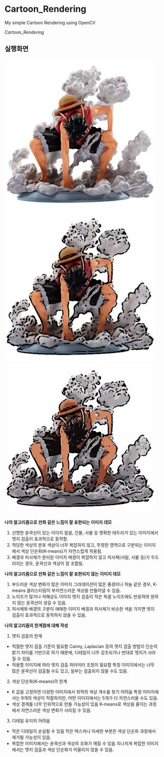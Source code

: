 # Cartoon_Rendering
My simple Cartoon Rendering using OpenCV

*Cartoon_Rendering*

## 실행화면
![사진원본](gear2.jpeg)
![연습코드](gear2_cartoon.jpg)
![만화이미지로 변환](gear2_output.jpeg)

**나의 알고리즘으로 만화 같은 느낌이 잘 표현되는 이미지 데모**
1. 선명한 윤곽선이 있는 이미지
    얼굴, 건물, 사물 등 명확한 테두리가 있는 이미지에서 엣지 검출이 효과적으로 동작함.
2. 적당한 색상의 분포
    색상이 너무 복잡하지 않고, 뚜렷한 영역으로 구분되는 이미지에서 색상 단순화(K-means)가 자연스럽게 적용됨.
3. 배경과 피사체가 분리된 이미지
    배경이 복잡하지 않고 피사체(사람, 사물 등)가 두드러지는 경우, 윤곽선과 색상이 잘 조합됨.

**나의 알고리즘으로 만화 같은 느낌이 잘 표현되지 않는 이미지 데모**
1. 부드러운 색상 변화가 많은 이미지
    그라데이션이 많은 풍경이나 하늘 같은 경우, K-means 클러스터링이 부자연스러운 색상을 만들어낼 수 있음.
2. 노이즈가 많거나 저해상도 이미지
    엣지 검출이 작은 픽셀 노이즈에도 반응하여 원하지 않는 윤곽선이 생길 수 있음.
3. 피사체와 배경의 구분이 애매한 이미지
    배경과 피사체가 비슷한 색을 가지면 엣지 검출이 효과적으로 동작하지 않을 수 있음.

**나의 알고리즘의 한계점에 대해 작성**
1. 엣지 검출의 한계
- 적절한 엣지 검출 기준이 필요함
Canny, Laplacian 등의 엣지 검출 방법이 단순히 밝기 차이를 기반으로 하기 때문에, 디테일이 너무 강조되거나 반대로 엣지가 사라질 수 있음.
- 적용할 이미지에 따라 엣지 검출 파라미터 조정이 필요함
특정 이미지에서는 너무 많은 윤곽선이 검출될 수도 있고, 일부는 검출되지 않을 수도 있음.
2. 색상 단순화(K-means)의 한계
- K 값을 고정하면 다양한 이미지에서 최적의 색상 개수를 찾기 어려움
특정 이미지에서는 9개의 색상이 적절하지만, 어떤 이미지에서는 5개가 더 자연스러울 수도 있음.
- 색상 경계를 너무 인위적으로 만들 가능성이 있음
K-means로 색상을 줄이는 과정에서 자연스러운 색상 변화가 사라질 수 있음.
3. 디테일 유지의 어려움
- 작은 디테일이 손실될 수 있음
작은 텍스처나 미세한 부분은 색상 단순화 과정에서 제거될 가능성이 있음.
- 복잡한 이미지에서는 윤곽선과 색상의 조화가 깨질 수 있음
지나치게 복잡한 이미지에서는 엣지 검출과 색상 단순화가 어울리지 않을 수 있음.